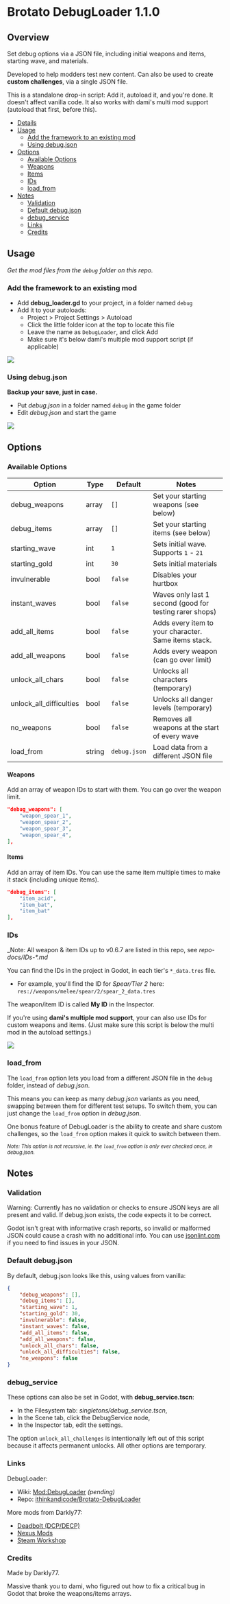 # Brotato DebugLoader 1.1.0

## Overview

Set debug options via a JSON file, including initial weapons and items, starting wave, and materials.

Developed to help modders test new content. Can also be used to create **custom challenges**, via a single JSON file.

This is a standalone drop-in script: Add it, autoload it, and you're done. It doesn't affect vanilla code. It also works with dami's multi mod support (autoload that first, before this).

* [Details](#details)
* [Usage](#usage)
  * [Add the framework to an existing mod](#add-the-framework-to-an-existing-mod)
  * [Using debug.json](#using-debugjson)
* [Options](#options)
  * [Available Options](#available-options)
  * [Weapons](#weapons--items)
  * [Items](#items)
  * [IDs](#IDs)
  * [load_from](#load_from)
* [Notes](#notes)
  * [Validation](#validation)
  * [Default debug.json](#default-debugjson)
  * [debug_service](#debug_service)
  * [Links](#links)
  * [Credits](#credits)

## Usage

_Get the mod files from the `debug` folder on this repo._

### Add the framework to an existing mod

* Add **debug_loader.gd** to your project, in a folder named `debug`
* Add it to your autoloads:
  * Project > Project Settings > Autoload
  * Click the little folder icon at the top to locate this file
  * Leave the name as `DebugLoader`, and click Add
  * Make sure it's below dami's multiple mod support script (if applicable)

![](_repo-media/autoload-crop.png)

### Using debug.json

**Backup your save, just in case.**

* Put *debug.json* in a folder named `debug` in the game folder
* Edit *debug.json* and start the game

![](_repo-media/json-example.png)


## Options

### Available Options

| Option                  | Type   | Default      | Notes                                   |
| ----------------------- | -----  | ------------ | --------------------------------------- |
| debug_weapons           | array  | `[]`         | Set your starting weapons (see below)   |
| debug_items             | array  | `[]`         | Set your starting items (see below)     |
| starting_wave           | int    | `1`          | Sets initial wave. Supports `1` - `21`  |
| starting_gold           | int    | `30`         | Sets initial materials                  |
| invulnerable            | bool   | `false`      | Disables your hurtbox                   |
| instant_waves           | bool   | `false`      | Waves only last 1 second (good for testing rarer shops) |
| add_all_items           | bool   | `false`      | Adds every item to your character. Same items stack. |
| add_all_weapons         | bool   | `false`      | Adds every weapon (can go over limit)   |
| unlock_all_chars        | bool   | `false`      | Unlocks all characters (temporary)      |
| unlock_all_difficulties | bool   | `false`      | Unlocks all danger levels (temporary)   |
| no_weapons              | bool   | `false`      | Removes all weapons at the start of every wave |
| load_from               | string | `debug.json` | Load data from a different JSON file    |

#### Weapons

Add an array of weapon IDs to start with them. You can go over the weapon limit.

```json
"debug_weapons": [
	"weapon_spear_1",
	"weapon_spear_2",
	"weapon_spear_3",
	"weapon_spear_4",
],
```

#### Items

Add an array of item IDs. You can use the same item multiple times to make it stack (including unique items).

```json
"debug_items": [
	"item_acid",
	"item_bat",
	"item_bat"
],
```

### IDs

_Note: All weapon & item IDs up to v0.6.7 are listed in this repo, see _repo-docs/IDs-*.md_

You can find the IDs in the project in Godot, in each tier's `*_data.tres` file.

- For example, you'll find the ID for *Spear/Tier 2* here: `res://weapons/melee/spear/2/spear_2_data.tres`

The weapon/item ID is called **My ID** in the Inspector.

If you're using **dami's multiple mod support**, your can also use IDs for custom weapons and items. (Just make sure this script is below the multi mod in the autoload settings.)

![](_repo-media/spear-id.png)

### load_from

The `load_from` option lets you load from a different JSON file in the `debug` folder, instead of *debug.json*.

This means you can keep as many *debug.json* variants as you need, swapping between them for different test setups. To switch them, you can just change the `load_from` option in *debug.json*.

One bonus feature of DebugLoader is the ability to create and share custom challenges, so the `load_from` option makes it quick to switch between them.

<small>*Note: This option is not recursive, ie. the `load_from` option is only ever checked once, in _debug.json_.*</small>


## Notes

### Validation

Warning: Currently has no validation or checks to ensure JSON keys are all present and valid. If debug.json exists, the code expects it to be correct.

Godot isn't great with informative crash reports, so invalid or malformed JSON could cause a crash with no additional info. You can use [jsonlint.com](https://jsonlint.com) if you need to find issues in your JSON.

### Default debug.json

By default, debug.json looks like this, using values from vanilla:

```json
{
	"debug_weapons": [],
	"debug_items": [],
	"starting_wave": 1,
	"starting_gold": 30,
	"invulnerable": false,
	"instant_waves": false,
	"add_all_items": false,
	"add_all_weapons": false,
	"unlock_all_chars": false,
	"unlock_all_difficulties": false,
	"no_weapons": false
}
```

### debug_service

These options can also be set in Godot, with **debug_service.tscn**:

- In the Filesystem tab: *singletons/debug_service.tscn*,
- In the Scene tab, click the DebugService node,
- In the Inspector tab, edit the settings.

The option `unlock_all_challenges` is intentionally left out of this script because it affects permanent unlocks. All other options are temporary.

### Links

DebugLoader:

* Wiki: [Mod:DebugLoader](https://brotato.wiki.spellsandguns.com/Mod:DebugLoader) *(pending)*
* Repo: [ithinkandicode/Brotato-DebugLoader](https://github.com/ithinkandicode/Brotato-DebugLoader)

More mods from Darkly77:

- [Deadbolt (DCP/DECP)](https://deadbolt.codemuffin.com)
- [Nexus Mods](https://www.nexusmods.com/20minutestildawn/users/73115203?tab=user+files&BH=0)
- [Steam Workshop](https://steamcommunity.com/id/darkly77/myworkshopfiles/)


### Credits

Made by Darkly77.

Massive thank you to dami, who figured out how to fix a critical bug in Godot that broke the weapons/items arrays.
